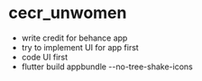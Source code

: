 # cecr_unwomen

- write credit for behance app
- try to implement UI for app first
- code UI first
- flutter build appbundle --no-tree-shake-icons

